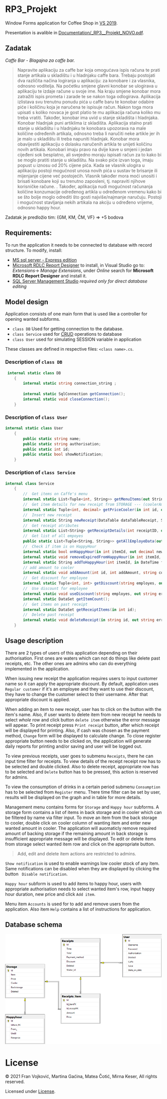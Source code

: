 # RP3_Projekt
Window Forms application for Coffee Shop in [VS 2019](https://visualstudio.microsoft.com/vs/).

Presentation is avalible in [Documentation/_RP3__Projekt_NOVO.pdf](Documentation/_RP3__Projekt_NOVO.pdf).

## Zadatak
*Caffe Bar - Blagajna za caffe bar.*

 >Napravite aplikaciju za caffe bar koja omogućava ispis računa te prati stanje artikala u skladištu i u hladnjaku caffe bara. Trebaju postojati dva različita načina logiranja u aplikaciju: za konobare i za vlasnika, odnosno voditelja. Na početku smjene glavni konobar se ulogirava u aplikaciju te izdaje račune u svoje ime. Na kraju smjene konobar mora zatražiti ispis prometa i zarade te se nakon toga odlogirava. Aplikacija izlistava svu trenutnu ponudu pića u caffe baru te konobar odabire piće i količinu koja je naručena te ispisuje račun. Nakon toga mora upisati s koliko novaca je gost platio te mu aplikacija računa koliko mu treba vratiti. Također, konobar ima uvid u stanje skladišta i hladnjaka. Konobar hladnjak puni artiklima iz skladišta. Aplikacija stalno prati stanje u skladištu i u hladnjaku te konobara upozorava na male količine određenih artikala, odnosno treba li naručiti neke artikle jer ih je malo u skladištu ili treba napuniti hladnjak. Konobar mora obavijestiti aplikaciju o dolasku naručenih artikla te unijeti količinu novih artikala. Konobari imaju pravo na dvije kave u smjeni i jedan cijeđeni sok besplatno, ali svejedno moraju ispisati račun za to kako bi se moglo pratiti stanje u skladištu. Na svako piće izvan toga, imaju popust u iznosu od 20% cijene pića. Kada se vlasnik ulogira u aplikaciju postoji mogućnost unosa novih pića u sustav te brisanje ili mijenjanje cijene već postojećih. Vlasnik također mora moći unositi i brisati konobare koji su trenutno zaposleni, tj. napraviti njihove korisničke račune. . Također, aplikacija nudi mogućnost računanja količine konzumacije određenog artikla u određenom vremenu kako bi se što bolje moglo odrediti što gosti najviše/najmanje naručuju. Postoji i mogućnost stavljanja nekih artikala na akciju u određeno vrijeme, odnosno happy hour.

Zadatak je predložio tim: {GM, KM, ČM, VF} ⇒ +5 bodova

## Requirements:
To run the application it needs to be connected to database with record structure. To modify, install:
- [MS sql server - Express edition](https://www.microsoft.com/en-us/sql-server/sql-server-downloads)
- [Microsoft RDLC Report Designer](https://marketplace.visualstudio.com/items?itemName=ProBITools.MicrosoftRdlcReportDesignerforVisualStudio-18001) to install, in Visual Studio go to: _Extensions_-> _Manage Extensions_, under _Online_ search for **Microsoft RDLC Report Designer** and install it.
- [SQL Server Management Studio](https://docs.microsoft.com/en-us/sql/ssms/download-sql-server-management-studio-ssms?view=sql-server-ver15) _required only for direct database editing_

## Model design
Application consists of one main form that is used like a controller for opening wanted subforms.
- `class DB` Used for getting connection to the database.
- `class Service` used for [CRUD](https://en.wikipedia.org/wiki/Create,_read,_update_and_delete) operations to database
- `class User` used for simulating SESSION variable in application

These classes are defined in respective files: `<class name>.cs`.

### Description of `class DB`
```cs
 internal static class DB
    {
        internal static string connection_string ;

        internal static SqlConnection getConnection();      
        internal static void closeConnection();
    }
 ```

 ### Description of `class User`
```cs
internal static class User
    {
        public static string name;
        public static string authorisation;
        public static int id;
        public static bool showNotification;
    }
 ```
  ### Description of `class Service`
```cs
internal class Service
    {
        //  Get items on Caffe's menu
        internal static List<Tuple<int, String>> getMenuItems(out String errorMessage);
        //  Get item details for new receipt from STORAGE --- (coolerAmount,price)
        internal static Tuple<int, decimal> getPriceCooler(in int id, out String errorMessage);
        //  Insert new receipt
        internal static String newReceipt(DataTable dataTableReceipt, String PaymentMethod, out Double total, out Int32 receiptId, double discount);
        //  Get receipt atributes
        internal static List<String> getReceiptDetails(int receiptID, out String errorMessage);
        //  Get list of all empoyes
        public static List<Tuple<String, String>> getAllEmployeData(out String errorMessage);
        //  Check if item is on HappyHour 
        internal static bool onHappyHour(in int itemId, out decimal newPrice, out String errorMessage);
        internal static void removeExpiredFromHappyHour(in int itemId, out String errorMessage);
        internal static String addToHappyHour(int itemId, in DateTime from_, in DateTime untill, decimal price);
        // add amount to cooler
        internal static void addAmount(int id, int addAmount, string column, out String errorMessage);
        //  Get discount for employee
        internal static Tuple<int, int> getDiscount(string employes, out string errorMessage)
        //  Use discount for employee
        internal static void useDiscount(string employes, out string errorMessage, string item, int times);
        internal static DataSet getItemCount();
        //  Get items on past receipt
        internal static DataSet getReceiptItems(in int id);
        //  Delete past receipt
        internal static void deleteReceipt(in string id, out string errorMsg);
    }
 ```


## Usage description
There are 2 types of users of this application depending on their authorisation. First ones are waters which can not do things like delete past receipts, etc. The other ones are admins who can do everything implemented in the application.

When issuing new receipt the application requires users to input customer name so it can apply the appropriate discount. By default, application uses `Regular customer` if it's an employee and they want to use their discount, they have to change the customer select to their username. After that appropriate discount is applied.

When adding an item to new receipt, user has to click on the button with the item's name. Also, if user wants to delete item from new receipt he needs to select *whole* row and click button `delete item` otherwise the error message will appear.
To print receipt press `Print receipt` button, after which receipt will be displayed for printing. Also, if cash was chosen as the payment method, `Change` form will be displayed to calculate change.
To close register appropriate button needs to be clicked on, the application will generate daily reports for printing and/or saving and user will be logged out.

To view previous receipts, user goes to submenu `Receipts`, there he can input time filter for receipts. To view details of the receipt receipt row has to be selected and double clicked. Also to delete receipt, appropriate row has to be selected and `Delete` button has to be pressed, this action is reserved for admins.

To view the consumption of drinks in a certain period submenu `Consumption` has to be selected from `Register` menu. There time filter can be set by user, results will be displayed on the graph and in table for more details.

Management menu contains forms for `Storage` and `Happy hour` subforms. A storage form contains a list of items in back storage and in cooler which can be filtered by name via filter input. To move an item from the back storage to cooler, double click on cooler column of wanting item and enter new wanted amount in cooler. The application will auomaticly remove required amount of backing storage if the remaining amount in back storage is insufficient appropriate message will be displayed. To edit or delete items from storage select wanted item row and click on the appropriate button.
>Add, edit and delete item actions are restricted to admins.

`Show notification` is used to enable warnings low cooler stock of any item. Same notifications can be disabled when they are displayed by clicking the button ` Disable notification`.

`Happy hour` subform is used to add items to happy hour, users with appropriate authorisation needs to select wanted item's row, input happy hour duration, new price and click `Add item`.

Menu item `Accounts` is used for to add and remove users from the application. Also item `Help` contains a list of instructions for application.


## Database schema

![Database schema](Documentation/Database.png "Database")

# License

© 2021 Fran Vojković, Martina Gaćina, Matea Čotić, Mirna Keser, All rights reserved.

Licensed under [License](LICENSE).
